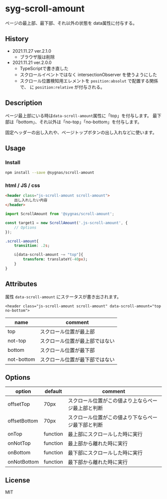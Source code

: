 # syg-scroll-amount

ページの最上部、最下部、それ以外の状態を data属性に付与する。

## History

- 2021.11.27  ver.2.1.0
  - ブラウザ版は削除
- 2021.11.21  ver.2.0.0
  - TypeScriptで書き直した
  - スクロールイベントではなく intersectionObserver を使うようにした
  - スクロール位置検知用エレメントを `position:absolut` で配置する関係で、<body> に `position:relative` が付与される。

## Description
ページ最上部にいる時は`data-scroll-amount`属性に「top」を付与します。
最下部は「bottom」、それ以外は「no-top」「no-bottom」を付与します。

固定ヘッダーの出し入れや、ページトップボタンの出し入れなどに使います。


## Usage
### Install
```sh
npm install --save @sygnas/scroll-amount
```
### html / JS / css
```html
<header class="js-scroll-amount scroll-amount">
    出し入れしたい内容
</header>
```

```JavaScript
import ScrollAmount from '@sygnas/scroll-amount';

const target1 = new ScrollAmount('.js-scroll-amount', {
    // Options
});
```

```Sass
.scroll-amount{
    transition: .2s;

    &[data-scroll-amount ~= "top"]{
        transform: translateY(-40px);
    }
}
```

## Attributes

属性 `data-scroll-amount` にステータスが書き出されます。

```Example
<header class="js-scroll-amount scroll-amount" data-scroll-amount="top no-bottom">
```

| name | comment |
| ---- | ---- |
| top | スクロール位置が最上部 |
| not-top | スクロール位置が最上部ではない |
| bottom | スクロール位置が最下部 |
| not-bottom | スクロール位置が最下部ではない |


## Options

| option | default | comment |
| ---- | ---- | ---- |
| offsetTop | 70px | スクロール位置がこの値より上ならページ最上部と判断 |
| offsetBottom | 70px | スクロール位置がこの値より下ならページ最下部と判断 |
| onTop | function | 最上部にスクロールした時に実行 |
| onNotTop | function | 最上部から離れた時に実行 |
| onBottom | function | 最下部にスクロールした時に実行 |
| onNotBottom | function | 最下部から離れた時に実行 |


## License
MIT